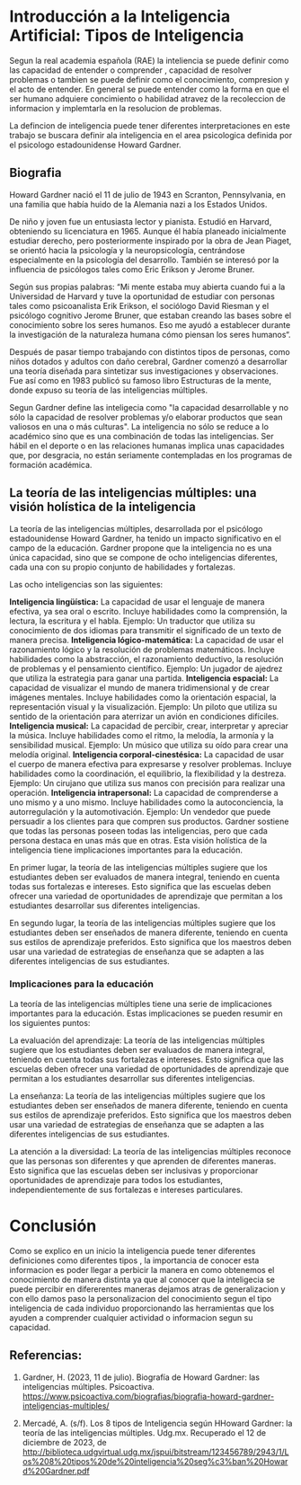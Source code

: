 # Introducción a la Inteligencia Artificial: Tipos de Inteligencia
Segun la real academia española (RAE) la inteliencia se puede definir como las capacidad de entender o comprender , capacidad de resolver problemas o tambien se puede definir como el conocimiento, compresion y el acto de entender.
En general se puede entender como la forma en que el ser humano adquiere concimiento o habilidad atravez de la recoleccion de informacion y implemtarla en la resolucion de problemas.

La defincion de inteligencia puede tener diferentes interpretaciones en este trabajo se buscara definir ala inteligencia en el area psicologica definida por el psicologo estadounidense Howard Gardner.

## Biografia 
Howard Gardner nació el 11 de julio de 1943 en Scranton, Pennsylvania, en una familia que había huido de la Alemania nazi a los Estados Unidos.

De niño y joven fue un entusiasta lector y pianista. Estudió en Harvard, obteniendo su licenciatura en 1965. Aunque él había planeado inicialmente estudiar derecho, pero posteriormente inspirado por la obra de Jean Piaget,  se orientó hacia la psicología y la neuropsicología, centrándose especialmente en la psicología del desarrollo. También se interesó por la influencia de psicólogos tales como Eric Erikson y Jerome Bruner.

Según sus propias palabras: “Mi mente estaba muy abierta cuando fui a la Universidad de Harvard y tuve la oportunidad de estudiar con personas tales como psicoanalista Erik Erikson, el sociólogo David Riesman y el psicólogo cognitivo Jerome Bruner, que estaban creando las bases sobre el conocimiento sobre los seres humanos. Eso me ayudó a establecer durante la investigación de la naturaleza humana cómo piensan los seres humanos“.

Después de pasar tiempo trabajando con distintos tipos de personas, como niños dotados y adultos con daño cerebral, Gardner comenzó a desarrollar una teoría diseñada para sintetizar sus investigaciones y observaciones. Fue así como en 1983 publicó su famoso libro Estructuras de la mente, donde expuso su teoría de las inteligencias múltiples.

Segun Gardner define las inteligecia como "la capacidad desarrollable y no sólo la capacidad de resolver problemas y/o elaborar productos que sean valiosos en una o más culturas".
La inteligencia no sólo se reduce a lo académico sino que es una combinación de todas las inteligencias. Ser hábil en el deporte o en las relaciones humanas implica unas capacidades que, por desgracia, no están seriamente contempladas en los programas de formación académica.

## La teoría de las inteligencias múltiples: una visión holística de la inteligencia

La teoría de las inteligencias múltiples, desarrollada por el psicólogo estadounidense Howard Gardner, ha tenido un impacto significativo en el campo de la educación. Gardner propone que la inteligencia no es una única capacidad, sino que se compone de ocho inteligencias diferentes, cada una con su propio conjunto de habilidades y fortalezas.

Las ocho inteligencias son las siguientes:

**Inteligencia lingüística:** La capacidad de usar el lenguaje de manera efectiva, ya sea oral o escrito. Incluye habilidades como la comprensión, la lectura, la escritura y el habla.
Ejemplo: Un traductor que utiliza su conocimiento de dos idiomas para transmitir el significado de un texto de manera precisa.
**Inteligencia lógico-matemática:** La capacidad de usar el razonamiento lógico y la resolución de problemas matemáticos. Incluye habilidades como la abstracción, el razonamiento deductivo, la resolución de problemas y el pensamiento científico.
Ejemplo: Un jugador de ajedrez que utiliza la estrategia para ganar una partida.
**Inteligencia espacial:** La capacidad de visualizar el mundo de manera tridimensional y de crear imágenes mentales. Incluye habilidades como la orientación espacial, la representación visual y la visualización.
Ejemplo: Un piloto que utiliza su sentido de la orientación para aterrizar un avión en condiciones difíciles.
**Inteligencia musical:** La capacidad de percibir, crear, interpretar y apreciar la música. Incluye habilidades como el ritmo, la melodía, la armonía y la sensibilidad musical.
Ejemplo: Un músico que utiliza su oído para crear una melodía original.
**Inteligencia corporal-cinestésica:** La capacidad de usar el cuerpo de manera efectiva para expresarse y resolver problemas. Incluye habilidades como la coordinación, el equilibrio, la flexibilidad y la destreza.
Ejemplo: Un cirujano que utiliza sus manos con precisión para realizar una operación.
**Inteligencia intrapersonal:** La capacidad de comprenderse a uno mismo y a uno mismo. Incluye habilidades como la autoconciencia, la autorregulación y la automotivación.
Ejemplo: Un vendedor que puede persuadir a los clientes para que compren sus productos.
Gardner sostiene que todas las personas poseen todas las inteligencias, pero que cada persona destaca en unas más que en otras. Esta visión holística de la inteligencia tiene implicaciones importantes para la educación.

En primer lugar, la teoría de las inteligencias múltiples sugiere que los estudiantes deben ser evaluados de manera integral, teniendo en cuenta todas sus fortalezas e intereses. Esto significa que las escuelas deben ofrecer una variedad de oportunidades de aprendizaje que permitan a los estudiantes desarrollar sus diferentes inteligencias.

En segundo lugar, la teoría de las inteligencias múltiples sugiere que los estudiantes deben ser enseñados de manera diferente, teniendo en cuenta sus estilos de aprendizaje preferidos. Esto significa que los maestros deben usar una variedad de estrategias de enseñanza que se adapten a las diferentes inteligencias de sus estudiantes.

### Implicaciones para la educación

La teoría de las inteligencias múltiples tiene una serie de implicaciones importantes para la educación. Estas implicaciones se pueden resumir en los siguientes puntos:

La evaluación del aprendizaje: La teoría de las inteligencias múltiples sugiere que los estudiantes deben ser evaluados de manera integral, teniendo en cuenta todas sus fortalezas e intereses. Esto significa que las escuelas deben ofrecer una variedad de oportunidades de aprendizaje que permitan a los estudiantes desarrollar sus diferentes inteligencias.

La enseñanza: La teoría de las inteligencias múltiples sugiere que los estudiantes deben ser enseñados de manera diferente, teniendo en cuenta sus estilos de aprendizaje preferidos. Esto significa que los maestros deben usar una variedad de estrategias de enseñanza que se adapten a las diferentes inteligencias de sus estudiantes.

La atención a la diversidad: La teoría de las inteligencias múltiples reconoce que las personas son diferentes y que aprenden de diferentes maneras. Esto significa que las escuelas deben ser inclusivas y proporcionar oportunidades de aprendizaje para todos los estudiantes, independientemente de sus fortalezas e intereses particulares.

# Conclusión 
Como se explico en un inicio la inteligencia puede tener diferentes definiciones como diferentes tipos , la importancia de conocer esta informacion es poder llegar a perbicir la manera en como obtenemos el conocimiento de manera distinta ya que al conocer que la inteligecia se puede percibir en difererentes maneras dejamos atras de generalizacion y con ello damos  paso la personalizacion del conocimiento segun el tipo inteligencia de cada individuo proporcionando las herramientas que los ayuden a comprender cualquier actividad  o informacion segun su capacidad. 

## Referencias:
1.  Gardner, H. (2023, 11 de julio). Biografía de Howard Gardner: las inteligencias múltiples. Psicoactiva. https://www.psicoactiva.com/biografias/biografia-howard-gardner-inteligencias-multiples/

2.  Mercadé, A. (s/f). Los 8 tipos de Inteligencia según HHoward Gardner: la teoría de las inteligencias múltiples. Udg.mx. Recuperado el 12 de diciembre de 2023, de http://biblioteca.udgvirtual.udg.mx/jspui/bitstream/123456789/2943/1/Los%208%20tipos%20de%20inteligencia%20seg%c3%ban%20Howard%20Gardner.pdf






